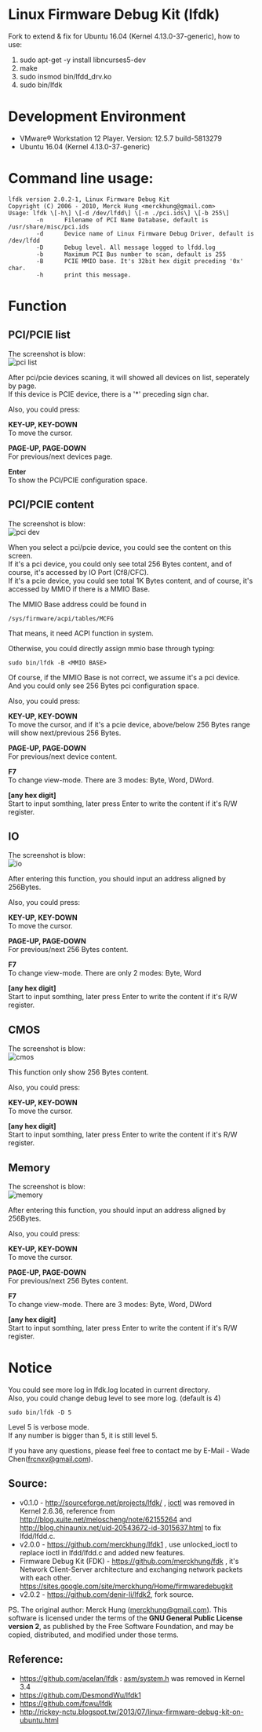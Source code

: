 # Linux Firmware Debug Kit (lfdk)

Fork to extend & fix for Ubuntu 16.04 (Kernel 4.13.0-37-generic), how to use:

1. sudo apt-get -y install libncurses5-dev
2. make
3. sudo insmod bin/lfdd_drv.ko
4. sudo bin/lfdk

# Development Environment
* VMware® Workstation 12 Player. Version: 12.5.7 build-5813279
* Ubuntu 16.04 (Kernel 4.13.0-37-generic)

# Command line usage:

```
lfdk version 2.0.2-1, Linux Firmware Debug Kit
Copyright (C) 2006 - 2010, Merck Hung <merckhung@gmail.com>
Usage: lfdk \[-h\] \[-d /dev/lfdd\] \[-n ./pci.ids\] \[-b 255\]
        -n      Filename of PCI Name Database, default is /usr/share/misc/pci.ids
        -d      Device name of Linux Firmware Debug Driver, default is /dev/lfdd
        -D      Debug level. All message logged to lfdd.log
        -b      Maximum PCI Bus number to scan, default is 255
        -B      PCIE MMIO base. It's 32bit hex digit preceding '0x' char.
        -h      print this message.
```

# Function

## PCI/PCIE list
The screenshot is blow:  
![pci list](doc_res/pci_list.png)

After pci/pcie devices scaning, it will showed all devices on list, 
  seperately by page.  
If this device is PCIE device, there is a '\*' preceding sign char.

Also, you could press:  

**KEY-UP, KEY-DOWN**  
  To move the cursor.

**PAGE-UP, PAGE-DOWN**  
  For previous/next devices page.

**Enter**  
  To show the PCI/PCIE configuration space.

## PCI/PCIE content
The screenshot is blow:  
![pci dev](doc_res/pci_dev.png)

When you select a pci/pcie device, you could see the content on this screen.  
If it's a pci device, you could only see total 256 Bytes content, 
  and of course, it's accessed by IO Port (Cf8/CFC).  
If it's a pcie device, you could see total 1K Bytes content, 
  and of course, it's accessed by MMIO if there is a MMIO Base.

The MMIO Base address could be found in 
```
/sys/firmware/acpi/tables/MCFG
```
That means, it need ACPI function in system.

Otherwise, you could directly assign mmio base through typing:
```
sudo bin/lfdk -B <MMIO BASE>
```

Of course, if the MMIO Base is not correct, we assume it's a pci device.  
And you could only see 256 Bytes pci configuration space.

Also, you could press:  

**KEY-UP, KEY-DOWN**  
  To move the cursor, and if it's a pcie device, above/below 256 Bytes range will show next/previous 256 Bytes.

**PAGE-UP, PAGE-DOWN**  
  For previous/next device content.

**F7**  
  To change view-mode. There are 3 modes: Byte, Word, DWord.

**\[any hex digit\]**  
  Start to input somthing, later press Enter to write the content if it's R/W register.


## IO
The screenshot is blow:  
![io](doc_res/io.png)

After entering this function, you should input an address aligned by 256Bytes.

Also, you could press:  

**KEY-UP, KEY-DOWN**  
  To move the cursor. 

**PAGE-UP, PAGE-DOWN**  
  For previous/next 256 Bytes content.

**F7**  
  To change view-mode. There are only 2 modes: Byte, Word

**\[any hex digit\]**  
  Start to input somthing, later press Enter to write the content if it's R/W register.


## CMOS
The screenshot is blow:  
![cmos](doc_res/cmos.png)

This function only show 256 Bytes content.

Also, you could press:  

**KEY-UP, KEY-DOWN**  
  To move the cursor. 

**\[any hex digit\]**  
  Start to input somthing, later press Enter to write the content if it's R/W register.

## Memory
The screenshot is blow:  
![memory](doc_res/memory.png)

After entering this function, you should input an address aligned by 256Bytes.

Also, you could press:  

**KEY-UP, KEY-DOWN**  
  To move the cursor. 

**PAGE-UP, PAGE-DOWN**  
  For previous/next 256 Bytes content.

**F7**  
  To change view-mode. There are 3 modes: Byte, Word, DWord

**\[any hex digit\]**  
  Start to input somthing, later press Enter to write the content if it's R/W register.

# Notice
You could see more log in lfdk.log located in current directory.  
Also, you could change debug level to see more log. (default is 4)

```
sudo bin/lfdk -D 5
```

Level 5 is verbose mode.  
If any number is bigger than 5, it is still level 5.

If you have any questions, please feel free to contact me by E-Mail - Wade Chen(<frcnxv@gmail.com>).


## Source:
* v0.1.0 - <http://sourceforge.net/projects/lfdk/> ,  [ioctl](https://git.kernel.org/cgit/linux/kernel/git/torvalds/linux.git/commit/?id=b19dd42faf413b4705d4adb38521e82d73fa4249 "Kernel 2.6.36") was removed in Kernel 2.6.36, reference from <http://blog.xuite.net/meloscheng/note/62155264> and <http://blog.chinaunix.net/uid-20543672-id-3015637.html> to fix lfdd/lfdd.c.
* v2.0.0 - <https://github.com/merckhung/lfdk1> , use unlocked_ioctl to replace ioctl in lfdd/lfdd.c and added new features.
* Firmware Debug Kit (FDK) - <https://github.com/merckhung/fdk> , it's Network Client-Server architecture and exchanging network packets with each other. <https://sites.google.com/site/merckhung/Home/firmwaredebugkit>
* v2.0.2 - <https://github.com/denir-li/lfdk2>, fork source.  


PS. The original author: Merck Hung (<merckhung@gmail.com>). This software is licensed under the terms of the **GNU General Public License version 2**, as published by the Free Software Foundation, and may be copied, distributed, and modified under those terms.

## Reference:
* <https://github.com/acelan/lfdk> : [asm/system.h](https://git.kernel.org/cgit/linux/kernel/git/torvalds/linux.git/commit/?id=f05e798ad4c09255f590f5b2c00a7ca6c172f983 "Kernel 3.4") was removed in Kernel 3.4
* <https://github.com/DesmondWu/lfdk1>
* <https://github.com/fcwu/lfdk>
* <http://rickey-nctu.blogspot.tw/2013/07/linux-firmware-debug-kit-on-ubuntu.html>
